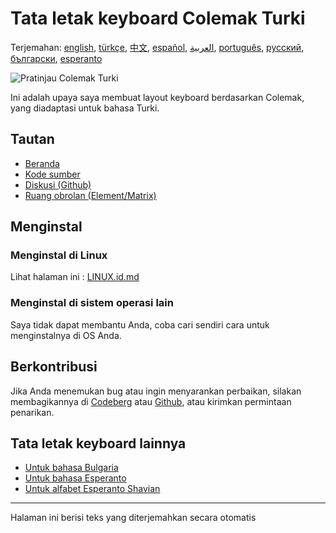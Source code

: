 # Tata letak keyboard Colemak Turki

Terjemahan: [english](README.md), [türkçe](README.tr.md), [中文](README.zh-CN.md), [español](README.es.md), [العربية](README.ar.md), [português](README.pt.md), [русский](README.ru.md), [български](README.bg.md), [esperanto](README.eo.md)

![Pratinjau Colemak Turki](./media/preview.png)

Ini adalah upaya saya membuat layout keyboard berdasarkan Colemak, yang diadaptasi untuk bahasa Turki.

## Tautan

* [Beranda](https://salif.github.io/colemak-tr/)
* [Kode sumber](https://codeberg.org/salif/colemak-tr)
* [Diskusi (Github)](https://github.com/salif/colemak-tr/discussions)
* [Ruang obrolan (Element/Matrix)](https://matrix.to/#/#salif-colemak:mozilla.org)

## Menginstal

### Menginstal di Linux

Lihat halaman ini : [LINUX.id.md](./LINUX.id.md)

### Menginstal di sistem operasi lain

Saya tidak dapat membantu Anda, coba cari sendiri cara untuk menginstalnya di OS Anda.

## Berkontribusi

Jika Anda menemukan bug atau ingin menyarankan perbaikan, silakan membagikannya di [Codeberg] atau [Github], atau kirimkan permintaan penarikan.

[Github]: https://github.com/salif/colemak-tr/discussions
[Codeberg]: https://codeberg.org/salif/colemak-tr/issues

## Tata letak keyboard lainnya

* [Untuk bahasa Bulgaria](https://salif.github.io/colemak-bg/)
* [Untuk bahasa Esperanto](https://salif.github.io/colemak-eo/)
* [Untuk alfabet Esperanto Shavian](https://salif.github.io/shaw-eo/)

---

Halaman ini berisi teks yang diterjemahkan secara otomatis
